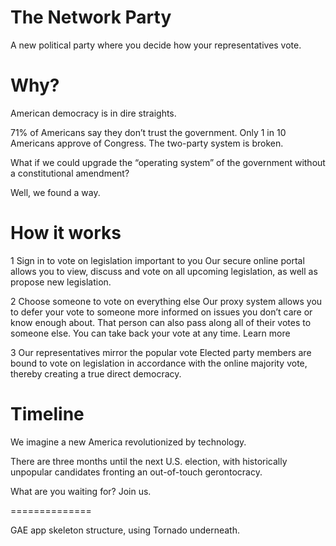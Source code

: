 # The Network Party

A new political party where you decide how your representatives vote.

# Why?
American democracy is in dire straights.

71% of Americans say they don’t trust the government.
Only 1 in 10 Americans approve of Congress.
The two-party system is broken.

What if we could upgrade the “operating system” of the government without a constitutional amendment?

Well, we found a way.


# How it works

1
Sign in to vote on legislation important to you
Our secure online portal allows you to view, discuss and vote on all upcoming legislation, as well as propose new legislation.


2
Choose someone to vote on everything else
Our proxy system allows you to defer your vote to someone more informed on issues you don’t care or know enough about. That person can also pass along all of their votes to someone else. You can take back your vote at any time. Learn more


3
Our representatives mirror the popular vote
Elected party members are bound to vote on legislation in accordance with the online majority vote, thereby creating a true direct democracy.


# Timeline
We imagine a new America revolutionized by technology.

There are three months until the next U.S. election, with historically unpopular candidates fronting an out-of-touch gerontocracy.

What are you waiting for? Join us.

==============

GAE app skeleton structure, using Tornado underneath.

